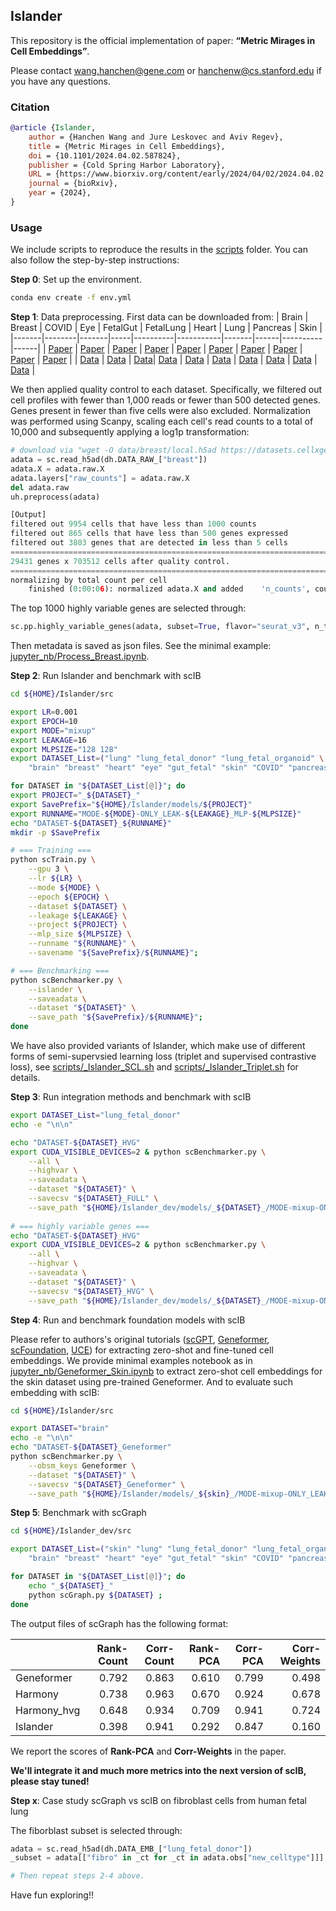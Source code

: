 ## Islander
This repository is the official implementation of paper: **“Metric Mirages in Cell Embeddings”**. 

Please contact wang.hanchen@gene.com or hanchenw@cs.stanford.edu if you have any questions.





### Citation

```bibtex
@article {Islander,
	author = {Hanchen Wang and Jure Leskovec and Aviv Regev},
	title = {Metric Mirages in Cell Embeddings},
	doi = {10.1101/2024.04.02.587824},
	publisher = {Cold Spring Harbor Laboratory},
	URL = {https://www.biorxiv.org/content/early/2024/04/02/2024.04.02.587824}
	journal = {bioRxiv},
	year = {2024},
}
```

### Usage
We include scripts to reproduce the results in the <a href="scripts/">scripts</a> folder. You can also follow the step-by-step instructions:

**Step 0**: Set up the environment.

```bash
conda env create -f env.yml
```

**Step 1**: Data preprocessing. First data can be downloaded from:
| Brain | Breast | COVID | Eye | FetalGut | FetalLung | Heart | Lung | Pancreas | Skin | 
|-------|--------|-------|-----|----------|-----------|-------|------|----------|------|
| [Paper](https://www.science.org/doi/10.1126/science.add7046) | [Paper](https://www.nature.com/articles/s41586-023-06252-9) | [Paper](https://www.ncbi.nlm.nih.gov/pmc/articles/PMC7402042/) | [Paper](https://cellxgene.cziscience.com/collections/348da6dc-5bf6-435d-adc5-37747b9ae38a) | [Paper](https://www.sciencedirect.com/science/article/pii/S1534580720308868?via%3Dihub) | [Paper](https://linkinghub.elsevier.com/retrieve/pii/S0092867422014155) | [Paper](https://www.nature.com/articles/s44161-022-00183-w) | [Paper](https://www.nature.com/articles/s41591-023-02327-2) | [Paper](https://www.nature.com/articles/s41592-021-01336-8) | [Paper](https://www.nature.com/articles/s42003-020-0922-4) |
| [Data](https://cellxgene.cziscience.com/collections/283d65eb-dd53-496d-adb7-7570c7caa443) | [Data](https://cellxgene.cziscience.com/collections/4195ab4c-20bd-4cd3-8b3d-65601277e731) | [Data](https://atlas.fredhutch.org/fredhutch/covid/)| [Data](https://www.sciencedirect.com/science/article/pii/S2666979X22001069?via%3Dihub) | [Data](https://cellxgene.cziscience.com/collections/17481d16-ee44-49e5-bcf0-28c0780d8c4a) | [Data](https://cellxgene.cziscience.com/collections/2d2e2acd-dade-489f-a2da-6c11aa654028) | [Data](https://cellxgene.cziscience.com/collections/43b45a20-a969-49ac-a8e8-8c84b211bd01) | [Data](https://cellxgene.cziscience.com/collections/6f6d381a-7701-4781-935c-db10d30de293) | [Data](https://figshare.com/articles/dataset/Benchmarking_atlas-level_data_integration_in_single-cell_genomics_-_integration_task_datasets_Immune_and_pancreas_/12420968?file=24539828) | [Data](https://cellxgene.cziscience.com/collections/c353707f-09a4-4f12-92a0-cb741e57e5f0) |

We then applied quality control to each dataset. Specifically, we filtered out cell profiles with fewer than 1,000 reads or fewer than 500 detected genes. Genes present in fewer than five cells were also excluded. Normalization was performed using Scanpy, scaling each cell's read counts to a total of 10,000 and subsequently applying a log1p transformation:

```python
# download via "wget -O data/breast/local.h5ad https://datasets.cellxgene.cziscience.com/b8b5be07-061b-4390-af0a-f9ced877a068.h5ad"
adata = sc.read_h5ad(dh.DATA_RAW_["breast"])
adata.X = adata.raw.X
adata.layers["raw_counts"] = adata.raw.X
del adata.raw
uh.preprocess(adata)

[Output]
filtered out 9954 cells that have less than 1000 counts
filtered out 865 cells that have less than 500 genes expressed
filtered out 3803 genes that are detected in less than 5 cells
=============================================================================
29431 genes x 703512 cells after quality control.
=============================================================================
normalizing by total count per cell
    finished (0:00:06): normalized adata.X and added    'n_counts', counts per cell before normalization (adata.obs)
```



The top 1000 highly variable genes are selected through:

```python
sc.pp.highly_variable_genes(adata, subset=True, flavor="seurat_v3", n_top_genes=1000)
```



Then metadata is saved as json files. See the minimal example: [jupyter_nb/Process_Breast.ipynb](jupyter_nb/Process_Breast.ipynb).



**Step 2**: Run Islander and benchmark with scIB

```bash
cd ${HOME}/Islander/src

export LR=0.001
export EPOCH=10
export MODE="mixup"
export LEAKAGE=16
export MLPSIZE="128 128"
export DATASET_List=("lung" "lung_fetal_donor" "lung_fetal_organoid" \
    "brain" "breast" "heart" "eye" "gut_fetal" "skin" "COVID" "pancreas")

for DATASET in "${DATASET_List[@]}"; do
export PROJECT="_${DATASET}_"
export SavePrefix="${HOME}/Islander/models/${PROJECT}"
export RUNNAME="MODE-${MODE}-ONLY_LEAK-${LEAKAGE}_MLP-${MLPSIZE}"
echo "DATASET-${DATASET}_${RUNNAME}"
mkdir -p $SavePrefix

# === Training ===
python scTrain.py \
    --gpu 3 \
    --lr ${LR} \
    --mode ${MODE} \
    --epoch ${EPOCH} \
    --dataset ${DATASET} \
    --leakage ${LEAKAGE} \
    --project ${PROJECT} \
    --mlp_size ${MLPSIZE} \
    --runname "${RUNNAME}" \
    --savename "${SavePrefix}/${RUNNAME}";

# === Benchmarking ===
python scBenchmarker.py \
    --islander \
    --saveadata \
    --dataset "${DATASET}" \
    --save_path "${SavePrefix}/${RUNNAME}";
done
```



We have also provided variants of Islander, which make use of different forms of semi-supervsied learning loss (triplet and supervised contrastive loss), see [scripts/_Islander_SCL.sh](scripts/_Islander_SCL.sh) and [scripts/_Islander_Triplet.sh](scripts/_Islander_Triplet.sh) for details.



**Step 3**: Run integration methods and benchmark with scIB

```bash
export DATASET_List="lung_fetal_donor"
echo -e "\n\n"

echo "DATASET-${DATASET}_HVG"
export CUDA_VISIBLE_DEVICES=2 & python scBenchmarker.py \
    --all \
    --highvar \
    --saveadata \
    --dataset "${DATASET}" \
    --savecsv "${DATASET}_FULL" \
    --save_path "${HOME}/Islander_dev/models/_${DATASET}_/MODE-mixup-ONLY_LEAK-16_MLP-128 128";
   
# === highly variable genes ===
echo "DATASET-${DATASET}_HVG"
export CUDA_VISIBLE_DEVICES=2 & python scBenchmarker.py \
	--all \
	--highvar \
	--saveadata \
	--dataset "${DATASET}" \
	--savecsv "${DATASET}_HVG" \
	--save_path "${HOME}/Islander_dev/models/_${DATASET}_/MODE-mixup-ONLY_LEAK-16_MLP-128 128";
```



**Step 4**: Run and benchmark foundation models with scIB

Please refer to authors's original tutorials ([scGPT](https://github.com/bowang-lab/scGPT/tree/main/tutorials/zero-shot), [Geneformer](https://huggingface.co/ctheodoris/Geneformer/tree/main/examples), [scFoundation](https://github.com/biomap-research/scFoundation/tree/main/model), [UCE](https://github.com/snap-stanford/UCE)) for extracting zero-shot and fine-tuned cell embeddings. We provide minimal examples notebook as in [jupyter_nb/Geneformer_Skin.ipynb](jupyter_nb/Geneformer_Skin.ipynb) to extract zero-shot cell embeddings for the skin dataset using pre-trained Geneformer. And to evaluate such embedding with scIB:

```bash
cd ${HOME}/Islander/src

export DATASET="brain"
echo -e "\n\n"
echo "DATASET-${DATASET}_Geneformer"
python scBenchmarker.py \
    --obsm_keys Geneformer \
    --dataset "${DATASET}" \
    --savecsv "${DATASET}_Geneformer" \
    --save_path "${HOME}/Islander/models/_${skin}_/MODE-mixup-ONLY_LEAK-16_MLP-128 128";

```



**Step 5**: Benchmark with scGraph

```bash
cd ${HOME}/Islander_dev/src

export DATASET_List=("skin" "lung" "lung_fetal_donor" "lung_fetal_organoid" \
    "brain" "breast" "heart" "eye" "gut_fetal" "skin" "COVID" "pancreas")

for DATASET in "${DATASET_List[@]}"; do
    echo "_${DATASET}_"
    python scGraph.py ${DATASET} ;
done
```

The output files of scGraph has the following format:

|             | Rank-Count | Corr-Count | Rank-PCA | Corr-PCA | Corr-Weights |
| :---------- | ---------: | ---------: | -------: | -------: | -----------: |
| Geneformer  |      0.792 |      0.863 |    0.610 |    0.799 |        0.498 |
| Harmony     |      0.738 |      0.963 |    0.670 |    0.924 |        0.678 |
| Harmony_hvg |      0.648 |      0.934 |    0.709 |    0.941 |        0.724 |
| Islander    |      0.398 |      0.941 |    0.292 |    0.847 |        0.160 |



We report the scores of **Rank-PCA** and **Corr-Weights** in the paper.

**We'll integrate it and much more metrics into the next version of scIB, please stay tuned!**



**Step x**: Case study scGraph vs scIB on fibroblast cells from human fetal lung

The fiborblast subset is selected through:

```python
adata = sc.read_h5ad(dh.DATA_EMB_["lung_fetal_donor"])
_subset = adata[["fibro" in _ct for _ct in adata.obs["new_celltype"]]]

# Then repeat steps 2-4 above.
```



Have fun exploring!!



